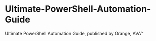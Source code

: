 # Ultimate-PowerShell-Automation-Guide
Ultimate PowerShell Automation Guide, published by Orange, AVA™
